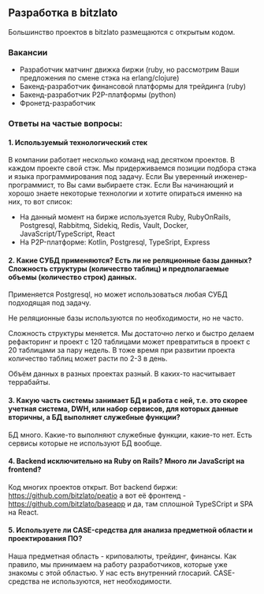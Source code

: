 ## Разработка в bitzlato

Большинство проектов в bitzlato размещаются с открытым кодом.

### Вакансии

* Разработчик матчинг движка биржи (ruby, но рассмотрим Ваши предложения по смене стэка на erlang/clojure)
* Бакенд-разработчик финансовой платформы для трейдинга (ruby)
* Бакенд-разработчик P2P-платформы (python)
* Фронетд-разработчик

### Ответы на частые вопросы:

#### 1. Используемый технологический стек

В компании работает несколько команд над десятком проектов. В каждом проекте свой стэк. Мы придерживаемся позиции подбора стэка и языка программирования под задачу. Если Вы уверенный инженер-программист, то Вы сами выбираете стэк.
Если Вы начинающий и хорошо знаете некоторые технологии и хотите опираться именно на них, то вот список:

* На данный момент на бирже используется Ruby, RubyOnRails, Postgresql, Rabbitmq, Sidekiq, Redis, Vault, Docker, JavaScript/TypeScript, React
* На P2P-платформе: Kotlin, Postgresql, TypeSript, Express

#### 2. Какие СУБД применяются? Есть ли не реляционные базы данных? Сложность структуры (количество таблиц) и предполагаемые объемы (количество строк) данных.

Применяется Postgresql, но может использоваться любая СУБД подходящая под задачу.

Не реляционные базы используются по необходимости, но не часто.

Сложность структуры меняется. Мы достаточно легко и быстро делаем рефакторинг и проект с 120 таблицами может превратиться в проект с 20 таблицами за пару недель. В тоже время при развитии проекта количество таблиц может расти по 2-3 в день.

Объём данных в разных проектах разный. В каких-то насчитывает террабайты.

#### 3. Какую часть системы занимает БД и работа с ней, т.е. это скорее учетная система, DWH, или набор сервисов, для которых данные вторичны, а БД выполняет служебные функции?

БД много. Какие-то выполняют служебные функции, какие-то нет. Есть сервисы которые не используют БД вообще.

#### 4. Backend исключительно на Ruby on Rails? Много ли JavaScript на frontend?

Код многих проектов открыт. Вот backend биржи: https://github.com/bitzlato/peatio а вот её фронтенд - https://github.com/bitzlato/baseapp и да, там сплошной TypeSCript и SPA на React.

#### 5. Используете ли CASE-средства для анализа предметной области и проектирования ПО?

Наша предметная область - криповалюты, трейдинг, финансы. Как правило, мы принимаем на работу разработчиков, которые уже знакомы с этой областью. У нас есть внутренний глосарий. CASE-средства не используются, нет необходимости.

